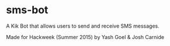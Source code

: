 # sms-bot
A Kik Bot that allows users to send and receive SMS messages.


Made for Hackweek (Summer 2015) by Yash Goel & Josh Carnide
